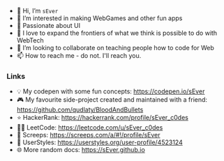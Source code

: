 - 👋 Hi, I’m `sEver`
- 👀 I’m interested in making WebGames and other fun apps
- 🖤 Passionate about UI
- 🤗 I love to expand the frontiers of what we think is possible to do with WebTech
- 💞️ I’m looking to collaborate on teaching people how to code for Web
- 📫 How to reach me - do not. I'll reach you.

### Links
- 💡 My codepen with some fun concepts: https://codepen.io/sEver
- 🎮 My favourite side-project created and maintained with a friend: https://github.com/qudlaty/BloodAndBullets
- ⭐ HackerRank: https://hackerrank.com/profile/sEver_c0des
- 👨‍💻 LeetCode: https://leetcode.com/u/sEver_c0des
- 🐜 Screeps: https://screeps.com/a/#!/profile/sEver
- 🎨 UserStyles: https://userstyles.org/user-profile/4523124
- 🌐 More random docs: https://sEver.github.io
<!---
sEver/sEver is a ✨ special ✨ repository because its `README.md` (this file) appears on your GitHub profile.
You can click the Preview link to take a look at your changes.
--->
